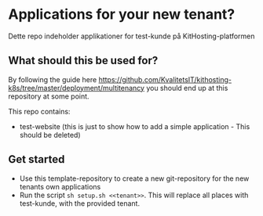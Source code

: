 # Applications for your new tenant?
Dette repo indeholder applikationer for test-kunde på KitHosting-platformen

## What should this be used for?
By following the guide here https://github.com/KvalitetsIT/kithosting-k8s/tree/master/deployment/multitenancy you should end up at this repository at some point.

This repo contains:
- test-website (this is just to show how to add a simple application - This should be deleted)

## Get started
- Use this template-repository to create a new git-repository for the new tenants own applications
- Run the script `sh setup.sh <<tenant>>`. This will replace all places with test-kunde, with the provided tenant.
